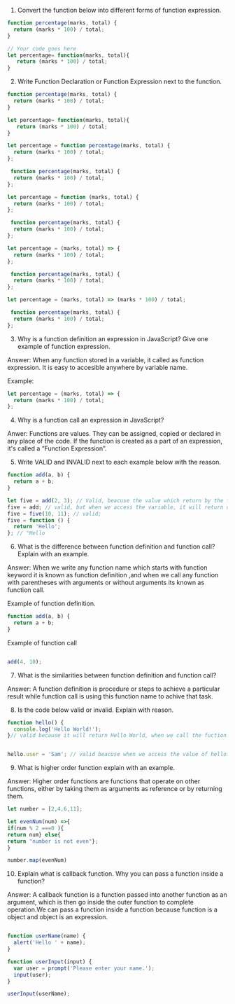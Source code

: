 1. Convert the function below into different forms of function expression.

```js
function percentage(marks, total) {
  return (marks * 100) / total;
}

// Your code goes here
let percentage= function(marks, total){
   return (marks * 100) / total;
}
```

2. Write Function Declaration or Function Expression next to the function.

```js
function percentage(marks, total) {
  return (marks * 100) / total;
}
```
```js
let percentage= function(marks, total){
   return (marks * 100) / total;
}
```

```js
let percentage = function percentage(marks, total) {
  return (marks * 100) / total;
};
```
```js
 function percentage(marks, total) {
  return (marks * 100) / total;
};
```

```js
let percentage = function (marks, total) {
  return (marks * 100) / total;
};

```
```js
 function percentage(marks, total) {
  return (marks * 100) / total;
};
```

```js
let percentage = (marks, total) => {
  return (marks * 100) / total;
};
```
```js
 function percentage(marks, total) {
  return (marks * 100) / total;
};
```

```js
let percentage = (marks, total) => (marks * 100) / total;
```
```js
 function percentage(marks, total) {
  return (marks * 100) / total;
};
```
3. Why is a function definition an expression in JavaScript? Give one example of function expression.

Answer: When any function stored in a variable, it called as function expression. It is easy to accesible anywhere by variable name. 

Example:
```js
let percentage = (marks, total) => {
  return (marks * 100) / total;
};
```

4. Why is a function call an expression in JavaScript?

Anwer: Functions are values. They can be assigned, copied or declared in any place of the code. If the function is created as a part of an expression, it's called a “Function Expression”.

5. Write VALID and INVALID next to each example below with the reason.

```js
function add(a, b) {
  return a + b;
}

let five = add(2, 3); // Valid, beacuse the value which return by the function get stored in variable. 
five = add; // valid, but when we access the variable, it will return only fuction body.
five = five(10, 11); // valid;
five = function () {
  return 'Hello';
}; // "Hello
```

6. What is the difference between function definition and function call? Explain with an example.

Answer: When we write any function name which starts with function keyword it is known as function definition ,and when we call any function with parentheses with arguments or without arguments its known as function call.

Example of function definition.
```js
function add(a, b) {
  return a + b;
}
```

Example of function call
```js

add(4, 10);

```


7. What is the similarities between function definition and function call?

Answer: A function definition is procedure or steps to achieve a particular result while function call is using this function name to achive that task.

8. Is the code below valid or invalid. Explain with reason.

```js
function hello() {
  console.log('Hello World!');
}// valid because it will return Hello World, when we call the fuction.


hello.user = 'Sam'; // valid beacuse when we access the value of hello.user it will give the value .
```

9. What is higher order function explain with an example.

Answer: Higher order functions are functions that operate on other functions, either by taking them as arguments as reference or by returning them.

```js
let number = [2,4,6,11];

let evenNum(num) =>{
if(num % 2 ===0 ){
return num} else{
return "number is not even"};
}

number.map(evenNum) 
```

10. Explain what is callback function. Why you can pass a function inside a function?

Answer: A callback function is a function passed into another function as an argument, which is then go inside the outer function to complete operation.We can pass a function inside a function because function is a object and object is an expression.

```js

function userName(name) {
  alert('Hello ' + name);
}

function userInput(input) {
  var user = prompt('Please enter your name.');
  input(user);
}

userInput(userName);
```
